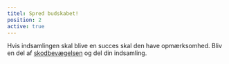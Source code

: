 ```yaml
---
titel: Spred budskabet!
position: 2
active: true
---
```

Hvis indsamlingen skal blive en succes skal den have opmærksomhed. Bliv en del af <a href="https://www.facebook.com/pages/category/Environmental-Conservation-Organization/Skodbev%C3%A6gelsen-126233085439157/" target="_blank" class="text-hh-orange underline font-semibold">skodbevægelsen</a> og del din indsamling.